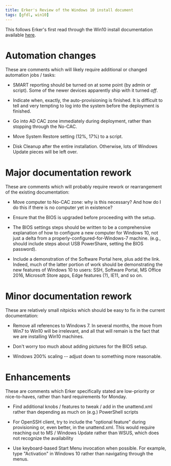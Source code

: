 ```yaml
---
title: Erker's Review of the Windows 10 install document
tags: [gfdl, win10]
---
```


This follows Erker's first read through the Win10 install documentation
available [here](https://sites.google.com/a/noaa.gov/oar-gfdl-syswiki/windows-documentation/it-management-suite/deploy-win10).

Automation changes
==================

These are comments which will likely require additional or changed automation
jobs / tasks:

* SMART reporting should be turned on at some point (by admin or script). Some
  of the newer devices apparently ship with it turned *off*.

* Indicate when, exactly, the auto-provisioning is finished. It is difficult
  to tell and very tempting to log into the system before the deployment is
  finished.

* Go into AD CAC zone immediately during deployment, rather than stopping
  through the No-CAC.

* Move System Restore setting (12%, 17%) to a script.

* Disk Cleanup after the entire installation. Otherwise, lots of Windows
  Update pieces will be left over.

Major documentation rework
==========================

These are comments which will probably require rework or rearrangement of the
existing documentation:

* Move computer to No-CAC zone: why is this necessary? And how do I do this if
  there is no computer yet in existence?

* Ensure that the BIOS is upgraded before proceeding with the setup.

* The BIOS settings steps should be written to be a comprehensive explanation
  of how to configure a new computer for Windows 10, not just a delta from a
  properly-configured-for-Windows-7 machine. (e.g., should include steps about
  USB PowerShare, setting the BIOS password).

* Include a demonstration of the Software Portal here, plus add the link.
  Indeed, much of the latter portion of work should be demonstrating the new
  features of Windows 10 to users: SSH, Software Portal, MS Office 2016,
  Microsoft Store apps, Edge features (?), IE11, and so on.

Minor documentation rework
==========================

These are relatively small nitpicks which should be easy to fix in the current
documentation:

* Remove all references to Windows 7. In several months, the move from Win7 to
  Win10 will be irrelevant, and all that will remain is the fact that we are
  installing Win10 machines.

* Don't worry too much about adding pictures for the BIOS setup.

* Windows 200% scaling -- adjust down to something more reasonable.

Enhancements
============

These are comments which Erker specifically stated are low-priority or
nice-to-haves, rather than hard requirements for Monday.

* Find additional knobs / features to tweak / add in the unattend.xml rather
  than depending as much on (e.g.) PowerShell scripts

* For OpenSSH client, try to include the "optional feature" during provisioning
  or, even better, in the unattend.xml. This would require reaching out to
  MS / Windows Update rather than WSUS, which does not recognize the availability

* Use keyboard-based Start Menu invocation when possible. For example, type
  "Activation" in Windows 10 rather than navigating through the menus.
